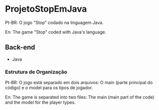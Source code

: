 # ProjetoStopEmJava
Pt-BR: O jogo "Stop" codado na linguagem Java.

En: The game "Stop" coded with Java's language.

## Back-end
- Java

### Estrutura de Organização
Pt-BR: O jogo está separado em dois arquivos: O main (parte principal do código) e o model para os tipos de jogador.

En: The game is separated into two files: The main (main part of the code) and the model for the player types.

